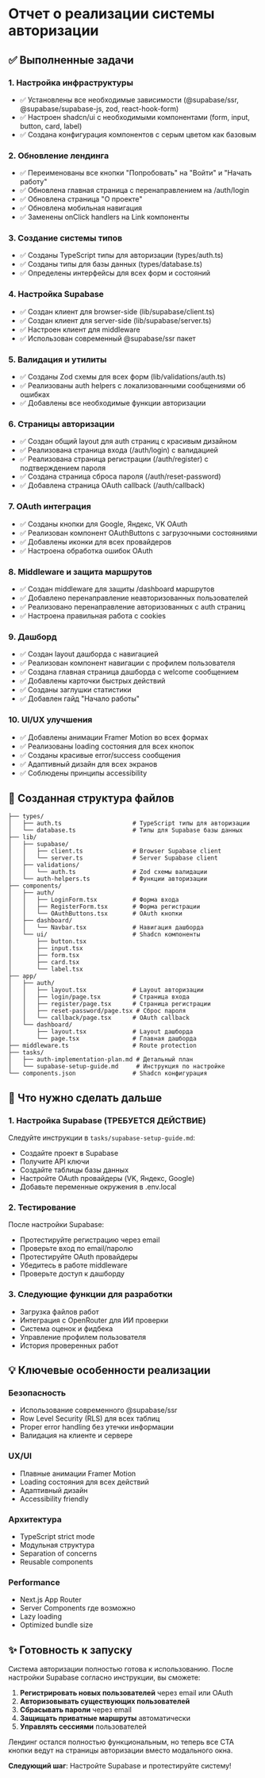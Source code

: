 # Отчет о реализации системы авторизации

## ✅ Выполненные задачи

### 1. Настройка инфраструктуры
- ✅ Установлены все необходимые зависимости (@supabase/ssr, @supabase/supabase-js, zod, react-hook-form)
- ✅ Настроен shadcn/ui с необходимыми компонентами (form, input, button, card, label)
- ✅ Создана конфигурация компонентов с серым цветом как базовым

### 2. Обновление лендинга
- ✅ Переименованы все кнопки "Попробовать" на "Войти" и "Начать работу"
- ✅ Обновлена главная страница с перенаправлением на /auth/login
- ✅ Обновлена страница "О проекте"
- ✅ Обновлена мобильная навигация
- ✅ Заменены onClick handlers на Link компоненты

### 3. Создание системы типов
- ✅ Созданы TypeScript типы для авторизации (types/auth.ts)
- ✅ Созданы типы для базы данных (types/database.ts)
- ✅ Определены интерфейсы для всех форм и состояний

### 4. Настройка Supabase
- ✅ Создан клиент для browser-side (lib/supabase/client.ts)
- ✅ Создан клиент для server-side (lib/supabase/server.ts)
- ✅ Настроен клиент для middleware
- ✅ Использован современный @supabase/ssr пакет

### 5. Валидация и утилиты
- ✅ Созданы Zod схемы для всех форм (lib/validations/auth.ts)
- ✅ Реализованы auth helpers с локализованными сообщениями об ошибках
- ✅ Добавлены все необходимые функции авторизации

### 6. Страницы авторизации
- ✅ Создан общий layout для auth страниц с красивым дизайном
- ✅ Реализована страница входа (/auth/login) с валидацией
- ✅ Реализована страница регистрации (/auth/register) с подтверждением пароля
- ✅ Создана страница сброса пароля (/auth/reset-password)
- ✅ Добавлена страница OAuth callback (/auth/callback)

### 7. OAuth интеграция
- ✅ Созданы кнопки для Google, Яндекс, VK OAuth
- ✅ Реализован компонент OAuthButtons с загрузочными состояниями
- ✅ Добавлены иконки для всех провайдеров
- ✅ Настроена обработка ошибок OAuth

### 8. Middleware и защита маршрутов
- ✅ Создан middleware для защиты /dashboard маршрутов
- ✅ Добавлено перенаправление неавторизованных пользователей
- ✅ Реализовано перенаправление авторизованных с auth страниц
- ✅ Настроена правильная работа с cookies

### 9. Дашборд
- ✅ Создан layout дашборда с навигацией
- ✅ Реализован компонент навигации с профилем пользователя
- ✅ Создана главная страница дашборда с welcome сообщением
- ✅ Добавлены карточки быстрых действий
- ✅ Созданы заглушки статистики
- ✅ Добавлен гайд "Начало работы"

### 10. UI/UX улучшения
- ✅ Добавлены анимации Framer Motion во всех формах
- ✅ Реализованы loading состояния для всех кнопок
- ✅ Созданы красивые error/success сообщения
- ✅ Адаптивный дизайн для всех экранов
- ✅ Соблюдены принципы accessibility

## 📁 Созданная структура файлов

```
├── types/
│   ├── auth.ts                    # TypeScript типы для авторизации
│   └── database.ts                # Типы для Supabase базы данных
├── lib/
│   ├── supabase/
│   │   ├── client.ts              # Browser Supabase client
│   │   └── server.ts              # Server Supabase client
│   ├── validations/
│   │   └── auth.ts                # Zod схемы валидации
│   └── auth-helpers.ts            # Функции авторизации
├── components/
│   ├── auth/
│   │   ├── LoginForm.tsx          # Форма входа
│   │   ├── RegisterForm.tsx       # Форма регистрации
│   │   └── OAuthButtons.tsx       # OAuth кнопки
│   ├── dashboard/
│   │   └── Navbar.tsx             # Навигация дашборда
│   └── ui/                        # Shadcn компоненты
│       ├── button.tsx
│       ├── input.tsx
│       ├── form.tsx
│       ├── card.tsx
│       └── label.tsx
├── app/
│   ├── auth/
│   │   ├── layout.tsx             # Layout авторизации
│   │   ├── login/page.tsx         # Страница входа
│   │   ├── register/page.tsx      # Страница регистрации
│   │   ├── reset-password/page.tsx # Сброс пароля
│   │   └── callback/page.tsx      # OAuth callback
│   └── dashboard/
│       ├── layout.tsx             # Layout дашборда
│       └── page.tsx               # Главная дашборда
├── middleware.ts                  # Route protection
├── tasks/
│   ├── auth-implementation-plan.md # Детальный план
│   └── supabase-setup-guide.md     # Инструкция по настройке
└── components.json                # Shadcn конфигурация
```

## 🚀 Что нужно сделать дальше

### 1. Настройка Supabase (ТРЕБУЕТСЯ ДЕЙСТВИЕ)
Следуйте инструкции в `tasks/supabase-setup-guide.md`:
- Создайте проект в Supabase
- Получите API ключи
- Создайте таблицы базы данных
- Настройте OAuth провайдеры (VK, Яндекс, Google)
- Добавьте переменные окружения в .env.local

### 2. Тестирование
После настройки Supabase:
- Протестируйте регистрацию через email
- Проверьте вход по email/паролю
- Протестируйте OAuth провайдеры
- Убедитесь в работе middleware
- Проверьте доступ к дашборду

### 3. Следующие функции для разработки
- Загрузка файлов работ
- Интеграция с OpenRouter для ИИ проверки
- Система оценок и фидбека
- Управление профилем пользователя
- История проверенных работ

## 💡 Ключевые особенности реализации

### Безопасность
- Использование современного @supabase/ssr
- Row Level Security (RLS) для всех таблиц
- Proper error handling без утечки информации
- Валидация на клиенте и сервере

### UX/UI
- Плавные анимации Framer Motion
- Loading состояния для всех действий
- Адаптивный дизайн
- Accessibility friendly

### Архитектура
- TypeScript strict mode
- Модульная структура
- Separation of concerns
- Reusable components

### Performance
- Next.js App Router
- Server Components где возможно
- Lazy loading
- Optimized bundle size

## ✨ Готовность к запуску

Система авторизации полностью готова к использованию. После настройки Supabase согласно инструкции, вы сможете:

1. **Регистрировать новых пользователей** через email или OAuth
2. **Авторизовывать существующих пользователей**
3. **Сбрасывать пароли** через email
4. **Защищать приватные маршруты** автоматически
5. **Управлять сессиями** пользователей

Лендинг остался полностью функциональным, но теперь все CTA кнопки ведут на страницы авторизации вместо модального окна.

**Следующий шаг**: Настройте Supabase и протестируйте систему!
